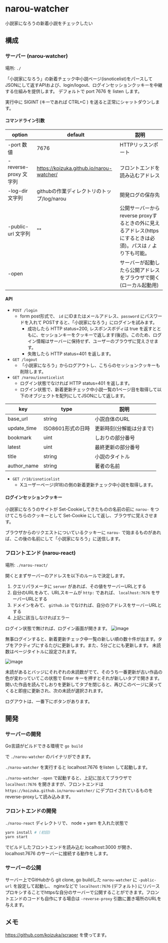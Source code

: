 # narou-watcher
小説家になろうの新着小説をチェックしたい

## 構成

### サーバー (narou-watcher)
場所: `./`

「小説家になろう」の新着チェック中小説ページ(isnoticelist)をパースしてJSONにして返すAPIおよび、login/logout、ログインセッションクッキーを中継する仕組みを提供します。
デフォルトで port 7676 を listen します。

実行中に SIGINT (キーであれば CTRL+C ) を送ると正常にシャットダウンします。

#### コマンドライン引数
|option|default|説明|
|---|---|---|
|-port 数値|7676|HTTPリッスンポート|
|-reverse-proxy 文字列|https://koizuka.github.io/narou-watcher/|フロントエンドを読み込むアドレス|
|-log-dir 文字列|githubの作業ディレクトリのトップ/log/narou|開発ログの保存先|
|-public-url 文字列|""|公開サーバーからreverse proxyするときの外に見えるアドレス(httpsにするときは必須)。パスは `/` より下も可能。|
|-open||サーバーが起動したら公開アドレスをブラウザで開く(ローカル起動用)|

#### API
* `POST /login`
    * form post形式で、 `id` にIDまたはメールアドレス、`password` にパスワードを入れて POSTすると、「小説家になろう」にログインを試みます。
        * 成功したら HTTP status=200, レスポンスボディは true を返すとともに、セッションキーをクッキーで返します(後述)。このため、ログイン情報はサーバーに保持せず、ユーザーのブラウザに覚えさせます。
        * 失敗したら HTTP status=401 を返します。
* `GET /logout`
    * 「小説家になろう」からログアウトし、こちらのセッションクッキーも削除します。
* `GET /narou/isnoticelist`
    * ログイン状態でなければ HTTP status=401 を返します。
    * ログイン状態で、新着更新チェック中小説一覧の1ページ目を取得して以下のオブジェクトを配列にしてJSONにして返します。

|key|type|説明|
|---|---|---|
|base_url|string|小説自体のURL|
|update_time|ISO8601形式の日時|更新時刻(分解能は分まで)|
|bookmark|uint|しおりの部分番号|
|latest|uint|最終更新の部分番号|
|title|string|小説のタイトル|
|author_name|string|著者の名前|

* `GET /r18/isnoticelist`
    * Xユーザーページ(R18)の側の新着更新チェック中小説を取得します。

#### ログインセッションクッキー
小説家になろうのサイトが Set-Cookieしてきたものの名前の前に `narou-` をつけてこちらのクッキーとして Set-Cookie にして返し、ブラウザに覚えさせます。

ブラウザからのリクエストについているクッキーに `narou-` で始まるものがあれば、この後の名前にして「小説家になろう」に送信します。

### フロントエンド (narou-react)
場所: `./narou-react/`

開くとまずサーバーのアドレスを以下のルールで決定します。
1. クエリパラメータに `server` があれば、その値をサーバーURLとする
2. 自分のURLをみて、URLスキームが `http:` であれば、 `localhost:7676` をサーバーURLとする
3. ドメインをみて、 `github.io` でなければ、自分のアドレスをサーバーURLとする
4. 上記に該当しなければエラー

ログイン状態で無ければ、ログイン画面が開きます。
![image](https://user-images.githubusercontent.com/864587/114964390-9caa4c00-9ea9-11eb-99eb-692a510d39dc.png)

無事ログインすると、新着更新チェック中一覧の新しい順の数十件が出ます。タブをアクティブにするたびに更新します。また、5分ごとにも更新します。
未読数はページタイトルに設定されます。

![image](https://user-images.githubusercontent.com/864587/114965647-f449b700-9eab-11eb-8445-13968b5057a6.png)

未読があるとバッジにそれぞれの未読数がでて、そのうち一番更新が古い作品の色が変わっていてこの状態で Enter キーを押すとそれが新しいタブで開きます。
開いた作品を読んでしおりを更新してタブを閉じると、再びこのページに戻ってくると即座に更新され、次の未読が選択されます。

ログアウトは、一番下にボタンがあります。

## 開発

### サーバーの開発
Go言語がビルドできる環境で
`go build`

で `./narou-watcher` のバイナリができます。

`./narou-watcher` を実行すると localhost:7676 をlisten して起動します。

`./narou-watcher -open` で起動すると、上記に加えてブラウザで `localhost:7676` を開きますが、フロントエンドは `https://koizuka.github.io/narou-watcher/` にデプロイされているものを reverse-proxyして読み込みます。

### フロントエンドの開発
`./narou-react` ディレクトリで、 node + yarn を入れた状態で
```bash
yarn install # (初回)
yarn start
```

でビルドしたフロントエンドを読み込む localhost:3000 が開き、localhost:7676 のサーバーに接続する動作をします。

### サーバーの公開
サーバー上でGitHubから git clone, go buildした `narou-watcher` に `-public-url` を設定して起動し、 nginxなどで `localhost:7676` (デフォルト) にリバースプロキシすることでhttpsな自分のサーバーで公開することができます。フロントエンドのコードも自作にする場合は `-reverse-proxy` 引数に置き場所のURLを与えます。

## メモ

https://github.com/koizuka/scraper を使ってます。
